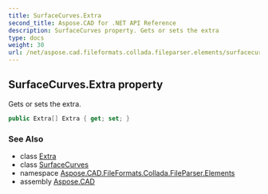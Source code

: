 ```yaml
---
title: SurfaceCurves.Extra
second_title: Aspose.CAD for .NET API Reference
description: SurfaceCurves property. Gets or sets the extra
type: docs
weight: 30
url: /net/aspose.cad.fileformats.collada.fileparser.elements/surfacecurves/extra/
---
```

## SurfaceCurves.Extra property

Gets or sets the extra.

```csharp
public Extra[] Extra { get; set; }
```

### See Also

* class [Extra](../../extra/)
* class [SurfaceCurves](../)
* namespace [Aspose.CAD.FileFormats.Collada.FileParser.Elements](../../surfacecurves/)
* assembly [Aspose.CAD](../../../)


